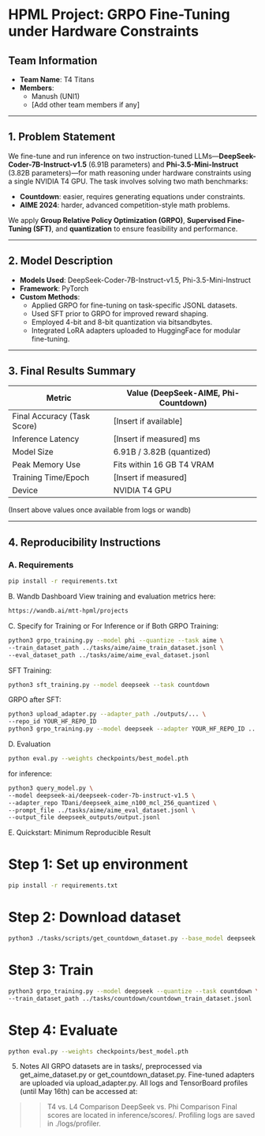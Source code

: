 # HPML Project: GRPO Fine-Tuning under Hardware Constraints

## Team Information
- **Team Name**: T4 Titans
- **Members**:
  - Manush (UNI1)
  - [Add other team members if any]

---

## 1. Problem Statement

We fine-tune and run inference on two instruction-tuned LLMs—**DeepSeek-Coder-7B-Instruct-v1.5** (6.91B parameters) and **Phi-3.5-Mini-Instruct** (3.82B parameters)—for math reasoning under hardware constraints using a single NVIDIA T4 GPU. The task involves solving two math benchmarks: 
- **Countdown**: easier, requires generating equations under constraints.
- **AIME 2024**: harder, advanced competition-style math problems.

We apply **Group Relative Policy Optimization (GRPO)**, **Supervised Fine-Tuning (SFT)**, and **quantization** to ensure feasibility and performance.

---

## 2. Model Description

- **Models Used**: DeepSeek-Coder-7B-Instruct-v1.5, Phi-3.5-Mini-Instruct
- **Framework**: PyTorch
- **Custom Methods**:
  - Applied GRPO for fine-tuning on task-specific JSONL datasets.
  - Used SFT prior to GRPO for improved reward shaping.
  - Employed 4-bit and 8-bit quantization via bitsandbytes.
  - Integrated LoRA adapters uploaded to HuggingFace for modular fine-tuning.

---

## 3. Final Results Summary

| Metric               | Value (DeepSeek-AIME, Phi-Countdown) |
|----------------------|--------------------------------------|
| Final Accuracy (Task Score) | [Insert if available]              |
| Inference Latency    | [Insert if measured] ms              |
| Model Size           | 6.91B / 3.82B (quantized)            |
| Peak Memory Use      | Fits within 16 GB T4 VRAM            |
| Training Time/Epoch  | [Insert if measured]                 |
| Device               | NVIDIA T4 GPU                        |

(Insert above values once available from logs or wandb)

---

## 4. Reproducibility Instructions

### A. Requirements

```bash
pip install -r requirements.txt
```

B. Wandb Dashboard
View training and evaluation metrics here:
```bash
https://wandb.ai/mtt-hpml/projects
```
C. Specify for Training or For Inference or if Both
GRPO Training:
```bash
python3 grpo_training.py --model phi --quantize --task aime \
--train_dataset_path ../tasks/aime/aime_train_dataset.jsonl \
--eval_dataset_path ../tasks/aime/aime_eval_dataset.jsonl
```

SFT Training:
```bash
python3 sft_training.py --model deepseek --task countdown
```
GRPO after SFT:
```bash
python3 upload_adapter.py --adapter_path ./outputs/... \
--repo_id YOUR_HF_REPO_ID
python3 grpo_training.py --model deepseek --adapter YOUR_HF_REPO_ID ...
```
D. Evaluation
```bash
python eval.py --weights checkpoints/best_model.pth
```
for inference:
```bash
python3 query_model.py \
--model deepseek-ai/deepseek-coder-7b-instruct-v1.5 \
--adapter_repo TDani/deepseek_aime_n100_mcl_256_quantized \
--prompt_file ../tasks/aime/aime_eval_dataset.jsonl \
--output_file deepseek_outputs/output.jsonl
```

E. Quickstart: Minimum Reproducible Result

# Step 1: Set up environment
```bash
pip install -r requirements.txt
```
# Step 2: Download dataset
```bash
python3 ./tasks/scripts/get_countdown_dataset.py --base_model deepseek
```
# Step 3: Train
```bash
python3 grpo_training.py --model deepseek --quantize --task countdown \
--train_dataset_path ../tasks/countdown/countdown_train_dataset.jsonl
```
# Step 4: Evaluate
```bash
python eval.py --weights checkpoints/best_model.pth
```
5. Notes
All GRPO datasets are in tasks/, preprocessed via get_aime_dataset.py or get_countdown_dataset.py.
Fine-tuned adapters are uploaded via upload_adapter.py.
All logs and TensorBoard profiles (until May 16th) can be accessed at:
>> T4 vs. L4 Comparison
>> DeepSeek vs. Phi Comparison
Final scores are located in inference/scores/.
Profiling logs are saved in ./logs/profiler.


